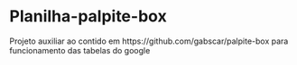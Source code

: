 # Planilha-palpite-box

<p> Projeto auxiliar ao contido em https://github.com/gabscar/palpite-box para funcionamento das tabelas do google<p>
